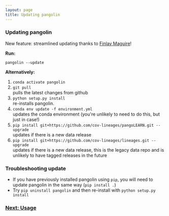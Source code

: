 ```yaml
---
layout: page
title: Updating pangolin
---
```



### Updating pangolin

New feature: streamlined updating thanks to [Finlay Maguire](https://github.com/fmaguire)!

<strong>Run:</strong>

```
pangolin --update
```

<strong>Alternatively:</strong>

1. ``conda activate pangolin``
2. ``git pull`` \
pulls the latest changes from github
3. ``python setup.py install`` \
re-installs pangolin.
4. ``conda env update -f environment.yml`` \
updates the conda environment (you're unlikely to need to do this, but just in case!)
5. ``pip install git+https://github.com/cov-lineages/pangoLEARN.git --upgrade`` \
updates if there is a new data release
6. ``pip install git+https://github.com/cov-lineages/lineages.git --upgrade`` \
updates if there is a new data release, this is the legacy data repo and is unlikely to have tagged releases in the future


### Troubleshooting update
- If you have previously installed pangolin using ``pip``, you will need to update pangolin in the same way (``pip install .``)
- Try ``pip uninstall pangolin`` and then re-install with `python setup.py install`

### [Next: Usage](./usage.html)